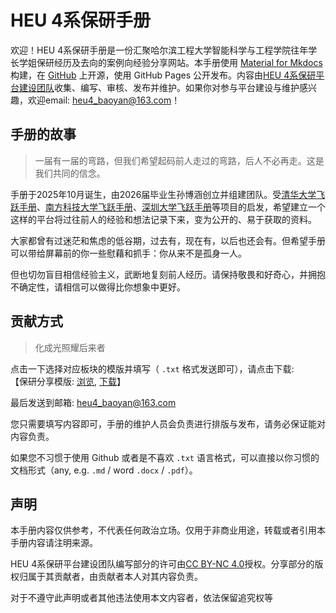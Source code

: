 # HEU 4系保研手册

欢迎！HEU 4系保研手册是一份汇聚哈尔滨工程大学智能科学与工程学院往年学长学姐保研经历及去向的案例向经验分享网站。本手册使用 [Material for Mkdocs](https://squidfunk.github.io/mkdocs-material/) 构建，在 [GitHub](https://github.com/heu4-baoyan/heu4-baoyan) 上开源，使用 GitHub Pages 公开发布。内容由[HEU 4系保研平台建设团队](.\baoyan\contributor.md)收集、编写、审核、发布并维护。如果你对参与平台建设与维护感兴趣，欢迎email: <a href="mailto:heu4_baoyan@163.com">heu4_baoyan@163.com</a>！

## 手册的故事
> 一届有一届的弯路，但我们希望起码前人走过的弯路，后人不必再走。这是我们共同的信念。

手册于2025年10月诞生，由2026届毕业生孙博涵创立并组建团队。受[清华大学飞跃手册](https://github.com/THU-feiyue/docs)、[南方科技大学飞跃手册](https://github.com/SUSTech-Application/SUSTechapplication)、[深圳大学飞跃手册](https://github.com/SZU-FeiYue/docs)等项目的启发，希望建立一个这样的平台将过往前人的经验和想法记录下来，变为公开的、易于获取的资料。

大家都曾有过迷茫和焦虑的低谷期，过去有，现在有，以后也还会有。但希望手册可以带给屏幕前的你一些慰藉和抓手：你从来不是孤身一人。

但也切勿盲目相信经验主义，武断地复刻前人经历。请保持敬畏和好奇心，并拥抱不确定性，请相信可以做得比你想象中更好。

## 贡献方式
> 化成光照耀后来者

点击一下选择对应板块的模版并填写（ `.txt` 格式发送即可），请点击下载:<br>
【保研分享模版: [浏览](./baoyan/template.md), [下载](./baoyan/template_baoyan.txt)】<br>

最后发送到邮箱: <a href="mailto:heu4_baoyan@163.com">heu4_baoyan@163.com</a>

您只需要填写内容即可，手册的维护人员会负责进行排版与发布，请务必保证能对内容负责。

如果您不习惯于使用 Github 或者是不喜欢 `.txt` 语言格式，可以直接以你习惯的文档形式（any, e.g. `.md` / word `.docx` / `.pdf`）。

## 声明

本手册内容仅供参考，不代表任何政治立场。仅用于非商业用途，转载或者引用本手册内容请注明来源。

HEU 4系保研平台建设团队编写部分的许可由[CC BY-NC 4.0](https://creativecommons.org/licenses/by-nc/4.0/)授权。分享部分的版权归属于其贡献者，由贡献者本人对其内容负责。

对于不遵守此声明或者其他违法使用本文内容者，依法保留追究权等